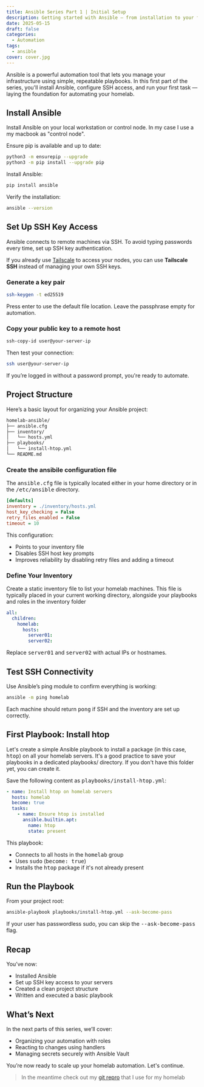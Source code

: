 ```yaml
---
title: Ansible Series Part 1 | Initial Setup
description: Getting started with Ansible — from installation to your first automated task.
date: 2025-05-15
draft: false
categories:
  - Automation
tags:
  - ansible
cover: cover.jpg
---
```


Ansible is a powerful automation tool that lets you manage your infrastructure using simple, repeatable playbooks. In this first part of the series, you'll install Ansible, configure SSH access, and run your first task — laying the foundation for automating your homelab.

## Install Ansible

Install Ansible on your local workstation or control node. In my case I use a my macbook as "control node".

Ensure pip is available and up to date:
```bash
python3 -m ensurepip --upgrade
python3 -m pip install --upgrade pip
```

Install Ansible:
```bash
pip install ansible
```

Verify the installation:
```bash
ansible --version
```

## Set Up SSH Key Access

Ansible connects to remote machines via SSH. To avoid typing passwords every time, set up SSH key authentication.

If you already use [Tailscale](https://tailscale.com) to access your nodes, you can use **Tailscale SSH** instead of managing your own SSH keys.


### Generate a key pair

```bash
ssh-keygen -t ed25519
```

Press enter to use the default file location. Leave the passphrase empty for automation.

### Copy your public key to a remote host

```bash
ssh-copy-id user@your-server-ip
```

Then test your connection:

```bash
ssh user@your-server-ip
```

If you’re logged in without a password prompt, you're ready to automate.

## Project Structure

Here’s a basic layout for organizing your Ansible project:

```bash
homelab-ansible/
├── ansible.cfg
├── inventory/
│   └── hosts.yml
├── playbooks/
│   └── install-htop.yml
└── README.md
```

### Create the ansibile configuration file

The <kbd>ansible.cfg</kbd> file is typically located either in your home directory or in the <kbd>/etc/ansible</kbd> directory.

```ini
[defaults]
inventory = ./inventory/hosts.yml
host_key_checking = False
retry_files_enabled = False
timeout = 10
```

This configuration:
- Points to your inventory file
- Disables SSH host key prompts
- Improves reliability by disabling retry files and adding a timeout

### Define Your Inventory

Create a static inventory file to list your homelab machines. This file is typically placed in your current working directory, alongside your playbooks and roles in the inventory folder

```yaml
all:
  children:
    homelab:
      hosts:
        server01:
        server02:
```

Replace <kbd>server01</kbd> and <kbd>server02</kbd> with actual IPs or hostnames.

## Test SSH Connectivity

Use Ansible’s ping module to confirm everything is working:

```bash
ansible -m ping homelab
```

Each machine should return <kbd>pong</kbd> if SSH and the inventory are set up correctly.

## First Playbook: Install htop

Let's create a simple Ansible playbook to install a package (in this case, <kbd>htop</kbd>) on all your homelab servers. It's a good practice to save your playbooks in a dedicated playbooks/ directory. If you don't have this folder yet, you can create it.

Save the following content as <kbd>playbooks/install-htop.yml</kbd>:

```yaml
- name: Install htop on homelab servers
  hosts: homelab
  become: true
  tasks:
    - name: Ensure htop is installed
      ansible.builtin.apt:
        name: htop
        state: present
```

This playbook:
- Connects to all hosts in the <kbd>homelab</kbd> group
- Uses <kbd>sudo</kbd> (<kbd>become: true</kbd>)
- Installs the <kbd>htop</kbd> package if it's not already present

## Run the Playbook

From your project root:

```bash
ansible-playbook playbooks/install-htop.yml --ask-become-pass
```

If your user has passwordless sudo, you can skip the <kbd>--ask-become-pass</kbd> flag.

## Recap

You’ve now:

- Installed Ansible
- Set up SSH key access to your servers
- Created a clean project structure
- Written and executed a basic playbook

## What’s Next

In the next parts of this series, we’ll cover:
- Organizing your automation with roles
- Reacting to changes using handlers
- Managing secrets securely with Ansible Vault

You’re now ready to scale up your homelab automation. Let's continue. 

> In the meantime check out my [git repro](https://github.com/svenvg93/ansible-homelab) that I use for my homelab
